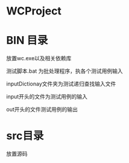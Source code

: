 # WCProject

# BIN 目录
放置wc.exe以及相关依赖库

测试脚本.bat 为批处理程序，执各个测试用例输入

inputDictionay文件夹为测试递归查找输入文件

input开头的文件为测试用例的输入

out开头的文件测试用例的输出

# src目录
放置源码
